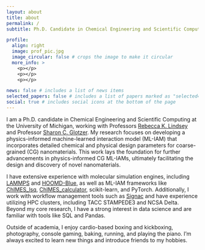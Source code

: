 ```yaml
---
layout: about
title: about
permalink: /
subtitle: Ph.D. Candidate in Chemical Engineering and Scientific Computing at the University of Michigan

profile:
  align: right
  image: prof_pic.jpg
  image_circular: false # crops the image to make it circular
  more_info: >
    <p></p>
    <p></p>
    <p></p>

news: false # includes a list of news items
selected_papers: false # includes a list of papers marked as "selected={true}"
social: true # includes social icons at the bottom of the page
---
```


I am a Ph.D. candidate in Chemical Engineering and Scientific Computing at the University of Michigan, working with Professors [Rebecca K. Lindsey](https://lindseylab.engin.umich.edu/) and Professor [Sharon C. Glotzer](https://glotzerlab.engin.umich.edu/home/). My research focuses on developing a physics-informed machine-learned interaction model (ML-IAM) that incorporates detailed chemical and physical design parameters for coarse-grained (CG) nanomaterials. This work lays the foundation for further advancements in physics-informed CG ML-IAMs, ultimately facilitating the design and discovery of novel nanomaterials.

I have extensive experience with molecular simulation engines, including [LAMMPS](https://docs.lammps.org/) and [HOOMD-Blue](https://hoomd-blue.readthedocs.io/en/v4.6.0/), as well as ML-IAM frameworks like [ChIMES_lsq](https://chimes-lsq.readthedocs.io/en/latest/), [ChIMES_calculator](https://chimes-calculator.readthedocs.io/en/latest/), scikit-learn, and PyTorch. Additionally, I work with workflow management tools such as [Signac](https://docs.signac.io/en/latest/) and have experience utilizing HPC clusters, including TACC STAMPEDE3 and NCSA Delta. Beyond my core research, I have a strong interest in data science and are familiar with tools like SQL and Pandas.

Outside of academia, I enjoy cardio-based boxing and kickboxing, photography, console gaming, baking, running, and playing the piano. I’m always excited to learn new things and introduce friends to my hobbies.
